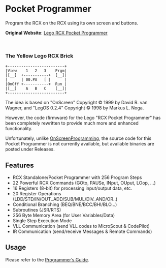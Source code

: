 # Pocket Programmer
Program the RCX on the RCX using its own screen and buttons.

**Original Website**: [Lego RCX Pocket Programmer](https://www.navina.ch/workshop/rcx/rcx.html)

&nbsp;

### The Yellow Lego RCX Brick
```
+-------------------------+ 
|View    1   2   3    Prgm| 
|[__]  +-----------+  [__]| 
|      | 00.PA   [ |	  | 
|OnOff +-----------+  Run | 
|[__]    A   B   C    [__]| 
+-------------------------+
```

The idea is based on "OnScreen" Copyright © 1999 by David R. van Wagner, and "LegOS 0.2.4" Copyright © 1998 by Markus L. Noga.

However, the code (firmware) for the Lego "RCX Pocket Programmer" has been completely rewritten to provide much more and enhanced functionality.

Unfortunately, unlike [OnScreenProgramming](https://github.com/BrickBot/OnScreenProgramming), the source code for this Pocket Programmer is not currently available, but available binaries are posted under Releases.

## Features
* RCX Standalone/Pocket Programmer with 256 Program Steps
* 22 Powerful RCX Commands (GOto, PAUSe, INput, OUput, LOop, ...)
* 16 Registers (8-bit) for processing input/output data, etc.
* 20 Register Operations (LDD/STD/IN/OUT..ADD/SUB/MUL/DIV..AND/OR..)
* Conditional Branching (BEQ/BNE/BCC/BHI/BLO...)
* Subroutines (JSR/RTS)
* 256 Byte Memory Area (for User Variables/Data)
* Single Step Execution Mode
* VLL Communication (send VLL codes to MicroScout & CodePilot)
* IR Communication (send/receive Messages & Remote Commands)

## Usage
Please refer to the [Programmer’s Guide](https://raw.githubusercontent.com/BrickBot/PocketProgrammer/master/PocketProgrammerGuide.pdf).
